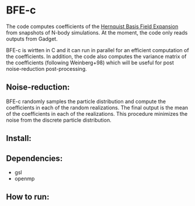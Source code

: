 BFE-c
==========

The code computes coefficients of the [Hernquist Basis Field Expansion](https://ui.adsabs.harvard.edu/abs/1992ApJ...386..375H/abstract)  from snapshots of N-body simulations. 
At the moment, the code only reads outputs from Gadget. 

BFE-c is wirtten in C and it can run in parallel for an efficient computation of the coefficients.
In addition, the code also computes the variance matrix of the coefficients (following Weinberg+98) 
which will be useful for post noise-reduction post-processing. 

Noise-reduction:
---------------
BFE-c randomly samples the particle 
distribution and compute the coefficients in each of the random realizations. The final output is the 
mean of the coefficients in each of the realizations. This procedure minimizes the noise
from the discrete particle distribution. 


Install:
--------


Dependencies:
-------------

- gsl
- openmp 

How to run:
-----------



